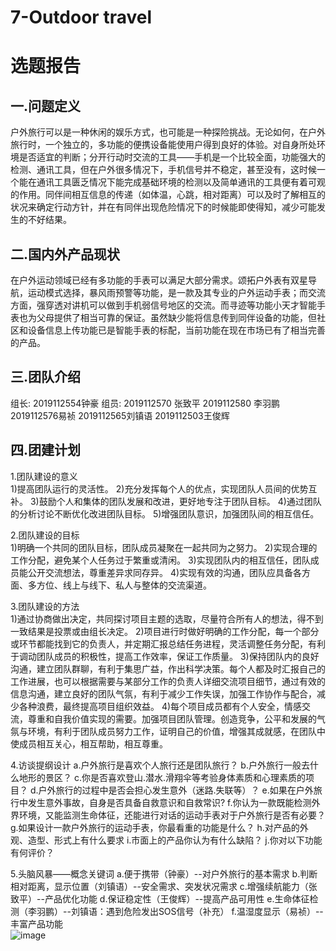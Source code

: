 # 7-Outdoor travel
选题报告    
===================================
一.问题定义
-----------------------------------
户外旅行可以是一种休闲的娱乐方式，也可能是一种探险挑战。无论如何，在户外旅行时，一个独立的，多功能的便携设备能使用户得到良好的体验。对自身所处环境是否适宜的判断；分开行动时交流的工具——手机是一个比较全面，功能强大的检测、通讯工具，但在户外很多情况下，手机信号并不稳定，甚至没有，这时候一个能在通讯工具匮乏情况下能完成基础环境的检测以及简单通讯的工具便有着可观的作用。同伴间相互信息的传递（如体温，心跳，相对距离）可以及时了解相互的状况来确定行动方针，并在有同伴出现危险情况下的时候能即使得知，减少可能发生的不好结果。

二.国内外产品现状
-----------------------------------
在户外运动领域已经有多功能的手表可以满足大部分需求。颂拓户外表有双星导航，运动模式选择，暴风雨预警等功能，是一款及其专业的户外运动手表；而交流方面，强穿透对讲机可以做到手机弱信号地区的交流。而寻迹等功能小天才智能手表也为父母提供了相当可靠的保证。虽然缺少能将信息传到同伴设备的功能，但社区和设备信息上传功能已是智能手表的标配，当前功能在现在市场已有了相当完善的产品。

三.团队介绍
-----------------------------------
组长:
2019112554钟豪
组员:
2019112570 张致平
2019112580 李羽鹏
2019112576易祯
2019112565刘镇语
2019112503王俊辉

四.团建计划
-----------------------------------
1.团队建设的意义  
1)提高团队运行的灵活性。 
2)充分发挥每个人的优点，实现团队人员间的优势互补。 
3)鼓励个人和集体的团队发展和改进，更好地专注于团队目标。 
4)通过团队的分析讨论不断优化改进团队目标。
5)增强团队意识，加强团队间的相互信任。

2.团队建设的目标  
1)明确一个共同的团队目标，团队成员凝聚在一起共同为之努力。
2)实现合理的工作分配，避免某个人任务过于繁重或清闲。
3)实现团队内的相互信任，团队成员能公开交流想法，尊重差异求同存异。
4)实现有效的沟通，团队应具备各方面、多方位、线上与线下、私人与整体的交流渠道。

3.团队建设的方法  
1)通过协商做出决定，共同探讨项目主题的选取，尽量符合所有人的想法，得不到一致结果是投票或由组长决定。
2)项目进行时做好明确的工作分配，每一个部分或环节都能找到它的负责人，并定期汇报总结任务进程，灵活调整任务分配，有利于调动团队成员的积极性，提高工作效率，保证工作质量。
3)保持团队内的良好沟通，建立团队群聊，有利于集思广益，作出科学决策。每个人都及时汇报自己的工作进展，也可以根据需要与某部分工作的负责人详细交流项目细节，通过有效的信息沟通，建立良好的团队气氛，有利于减少工作失误，加强工作协作与配合，减少各种浪费，最终提高项目组织效益。
4)每个项目成员都有个人安全，情感交流，尊重和自我价值实现的需要。加强项目团队管理。创造竞争，公平和发展的气氛与环境，有利于团队成员努力工作，证明自己的价值，增强其成就感，在团队中使成员相互关心，相互帮助，相互尊重。


4.访谈提纲设计
  a.户外旅行是喜欢个人旅行还是团队旅行？
  b.户外旅行一般去什么地形的景区？
  c.你是否喜欢登山.潜水.滑翔伞等考验身体素质和心理素质的项目？
  d.户外旅行的过程中是否会担心发生意外（迷路.失联等）？
  e.如果在户外旅行中发生意外事故，自身是否具备自救意识和自救常识?
  f.你认为一款既能检测外界环境，又能监测生命体征，还能进行对话的运动手表对于户外旅行是否有必要？
  g.如果设计一款户外旅行的运动手表，你最看重的功能是什么？
  h.对产品的外观、造型、形式上有什么要求
  i.市面上的产品你认为有什么缺陷？
  j.你对以下功能有何评价？ 
  
5.头脑风暴——概念关键词
  a.便于携带（钟豪）--对户外旅行的基本需求
  b.判断相对距离，显示位置（刘镇语）--安全需求、突发状况需求
  c.增强续航能力（张致平）--产品优化功能
  d.保证稳定性（王俊辉）--提高产品可用性
  e.生命体征检测（李羽鹏）--刘镇语：遇到危险发出SOS信号（补充）
  f.温湿度显示（易祯）--丰富产品功能  
  ![image](https://github.com/SWJTU-i2e-2020/7-Outdoor-travel/blob/main/%E6%A6%82%E5%BF%B5%E8%8D%89%E5%9B%BE.jpg)
 
